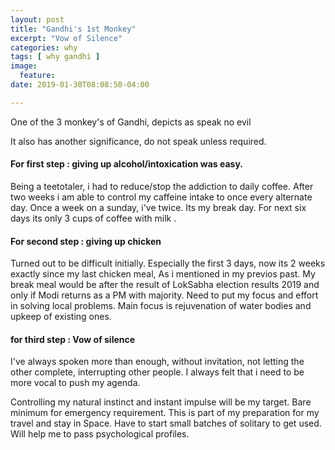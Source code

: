 ```yaml
---
layout: post
title: "Gandhi's 1st Monkey"
excerpt: "Vow of Silence"
categories: why
tags: [ why gandhi ]
image:
  feature:
date: 2019-01-30T08:08:50-04:00

---
```


One of the 3 monkey's of Gandhi, depicts as speak no evil

It also has another significance, do not speak unless required.

#### For first step : giving up alcohol/intoxication was easy.

Being a teetotaler, i had to reduce/stop the addiction to daily coffee. After two weeks
i am able to control my caffeine intake to once every alternate day.
Once a week on a sunday, i've twice. Its my break day. For next six days its only 3 cups of coffee with milk .

#### For second step : giving up chicken

Turned out to be difficult initially. Especially the first 3 days, now its 2 weeks exactly since my last chicken meal, As i mentioned in my previos past. My break meal would be after the result of LokSabha election results 2019 and only if Modi
returns as a PM with majority.  Need to put my focus and effort in solving local problems. Main focus is rejuvenation of water bodies and upkeep of existing ones.

#### for third step : Vow of silence

I've always spoken more than enough, without invitation, not letting the other complete, interrupting
other people. I always felt that i need to be more vocal to push my agenda.

Controlling my natural instinct and instant impulse will be my target. Bare minimum for emergency requirement.
This is part of my preparation for my travel and stay in Space. Have to start small batches of solitary to get used.
Will help me to pass psychological profiles.
